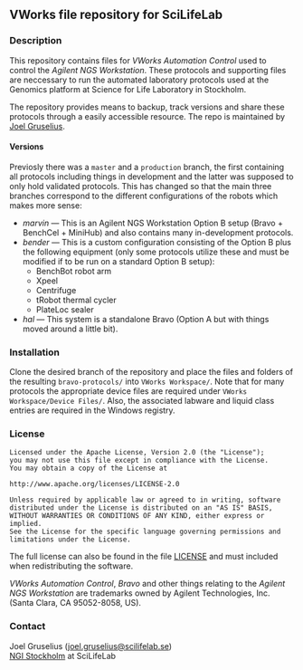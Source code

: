 ## VWorks file repository for SciLifeLab

### Description
This repository contains files for *VWorks Automation Control* used to control the *Agilent NGS Workstation*. These protocols and supporting files are neccessary to run the automated laboratory protocols used at the Genomics platform at Science for Life Laboratory in Stockholm.

The repository provides means to backup, track versions and share these protocols through a easily accessible resource. The repo is maintained by [Joel Gruselius](mailto:joel.gruselius@scilifelab.se).

#### Versions
Previosly there was a `master` and a `production` branch, the first containing all protocols including things in development and the latter was supposed to only hold validated protocols. This has changed so that the main three branches correspond to the different configurations of the robots which makes more sense:
- *marvin* &mdash; This is an Agilent NGS Workstation Option B setup (Bravo + BenchCel + MiniHub) and also contains many in-development protocols.
- *bender* &mdash; This is a custom configuration consisting of the Option B plus the following equipment (only some protocols utilize these and must be modified if to be run on a standard Option B setup):
	- BenchBot robot arm
	- Xpeel
	- Centrifuge
	- tRobot thermal cycler
	- PlateLoc sealer
- *hal* &mdash; This system is a standalone Bravo (Option A but with things moved around a little bit).

### Installation
Clone the desired branch of the repository and place the files and folders of the resulting `bravo-protocols/` into `VWorks Workspace/`. Note that for many protocols the appropriate device files are required under `VWorks Workspace/Device Files/`. Also, the associated labware and liquid class entries are required in the Windows registry.

### License
```
Licensed under the Apache License, Version 2.0 (the "License");
you may not use this file except in compliance with the License.
You may obtain a copy of the License at

http://www.apache.org/licenses/LICENSE-2.0

Unless required by applicable law or agreed to in writing, software
distributed under the License is distributed on an "AS IS" BASIS,
WITHOUT WARRANTIES OR CONDITIONS OF ANY KIND, either express or implied.
See the License for the specific language governing permissions and
limitations under the License.
```

The full license can also be found in the file [LICENSE](https://github.com/jgruselius/bravo-protocols/blob/marvin/LICENSE) and must included when redistributing the software.

*VWorks Automation Control*, *Bravo* and other things relating to the *Agilent NGS Workstation* are trademarks owned by Agilent Technologies, Inc. (Santa Clara, CA 95052-8058, US).

### Contact
Joel Gruselius ([joel.gruselius@scilifelab.se](mailto:joel.gruselius@scilifelab.se))<br />
[NGI Stockholm](https://www.scilifelab.se/facilities/ngi-stockholm/) at SciLifeLab<br />
